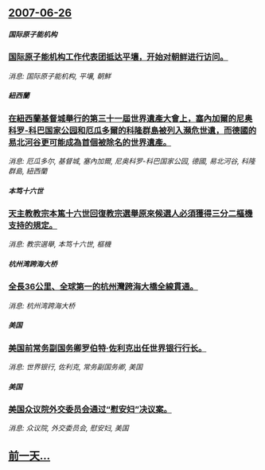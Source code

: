 ## [2007-06-26](/news/2007/06/26/index.md)

##### 国际原子能机构
### [国际原子能机构工作代表团抵达平壤，开始对朝鲜进行访问。](/news/2007/06/26/国际原子能机构工作代表团抵达平壤-开始对朝鲜进行访问.md)
_消息: 国际原子能机构, 平壤, 朝鮮_

##### 紐西蘭
### [在紐西蘭基督城舉行的第三十一屆世界遺產大會上，塞內加爾的尼奥科罗-科巴国家公园和厄瓜多爾的科隆群島被列入瀕危世遺，而德國的易北河谷更可能成為首個被除名的世界遺產。](/news/2007/06/26/在紐西蘭基督城舉行的第三十一屆世界遺產大會上-塞內加爾的尼奥科罗-科巴国家公园和厄瓜多爾的科隆群島被列入瀕危世遺-而德國.md)
_消息: 厄瓜多尔, 基督城, 塞內加爾, 尼奥科罗-科巴国家公园, 德國, 易北河谷, 科隆群島, 紐西蘭_

##### 本笃十六世
### [天主教教宗本篤十六世回復教宗選舉原來候選人必須獲得三分二樞機支持的規定。](/news/2007/06/26/天主教教宗本篤十六世回復教宗選舉原來候選人必須獲得三分二樞機支持的規定.md)
_消息: 教宗選舉, 本笃十六世, 樞機_

##### 杭州湾跨海大桥
### [全長36公里、全球第一的杭州灣跨海大橋全線貫通。](/news/2007/06/26/全長36公里-全球第一的杭州灣跨海大橋全線貫通.md)
_消息: 杭州湾跨海大桥_

##### 美国
### [美国前常务副国务卿罗伯特·佐利克出任世界银行行长。](/news/2007/06/26/美国前常务副国务卿罗伯特-佐利克出任世界银行行长.md)
_消息: 世界银行, 佐利克, 常务副国务卿, 美国_

##### 美国
### [美国众议院外交委员会通过“慰安妇”决议案。](/news/2007/06/26/美国众议院外交委员会通过-慰安妇-决议案.md)
_消息: 众议院, 外交委员会, 慰安妇, 美国_

## [前一天...](/news/2007/06/25/index.md)

